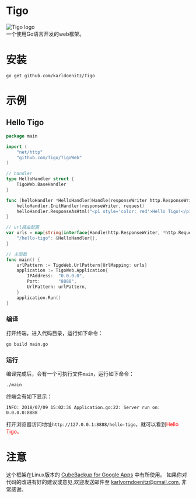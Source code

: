 # Tigo
![Tigo logo](https://github.com/karldoenitz/karlooper/blob/master/documentations/images/logo.jpg "this is Tigo logo")  
一个使用Go语言开发的web框架。

# 安装
```
go get github.com/karldoenitz/Tigo
```

# 示例
## Hello Tigo
```go
package main

import (
    "net/http"
    "github.com/Tigo/TigoWeb"
)

// handler
type HelloHandler struct {
    TigoWeb.BaseHandler
}

func (helloHandler *HelloHandler)Handle(responseWriter http.ResponseWriter, request *http.Request) {
    helloHandler.InitHandler(responseWriter, request)
    helloHandler.ResponseAsHtml("<p1 style='color: red'>Hello Tigo!</p1>")
}

// url路由配置
var urls = map[string]interface{Handle(http.ResponseWriter, *http.Request)}{
    "/hello-tigo": &HelloHandler{},
}

// 主函数
func main() {
    urlPattern := TigoWeb.UrlPattern{UrlMapping: urls}
    application := TigoWeb.Application{
        IPAddress:  "0.0.0.0",
        Port:       "8888",
        UrlPattern: urlPattern,
    }
    application.Run()
}
```
### 编译
打开终端，进入代码目录，运行如下命令：
```
go build main.go
```
### 运行
编译完成后，会有一个可执行文件```main```，运行如下命令：
```
./main
```
终端会有如下显示：
```
INFO: 2018/07/09 15:02:36 Application.go:22: Server run on: 0.0.0.0:8888
```
打开浏览器访问地址```http://127.0.0.1:8888/hello-tigo```，就可以看到<span style='color: red'>Hello Tigo<span>。

# 注意
这个框架在Linux版本的 [CubeBackup for Google Apps](http://www.cubebackup.com) 中有所使用。
如果你对代码的改进有好的建议或意见,欢迎发送邮件至 karlvorndoenitz@gmail.com, 非常感谢。